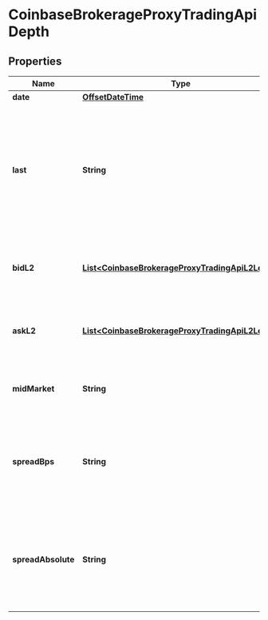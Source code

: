 
# CoinbaseBrokerageProxyTradingApiDepth

## Properties
Name | Type | Description | Notes
------------ | ------------- | ------------- | -------------
**date** | [**OffsetDateTime**](OffsetDateTime.md) |  | 
**last** | **String** | The last (current) price - if not present, the average of the lowest bid and the highest ask (i.e., (lowest bid + highest ask) / 2) | 
**bidL2** | [**List&lt;CoinbaseBrokerageProxyTradingApiL2Level&gt;**](CoinbaseBrokerageProxyTradingApiL2Level.md) | Array of bid [price, size] pairs, sorted in price desc order | 
**askL2** | [**List&lt;CoinbaseBrokerageProxyTradingApiL2Level&gt;**](CoinbaseBrokerageProxyTradingApiL2Level.md) | Array of ask [price, size] pairs, sorted in price asc order | 
**midMarket** | **String** | Calculated as (lowest ask price + highest bid price) / 2 | 
**spreadBps** | **String** | Calculated in bps as ((lowest ask price - highest bid price) / lowest ask price) * 10000 | 
**spreadAbsolute** | **String** | Difference between best ask and best bid prices. Calculated as lowest ask price - highest bid price | 



